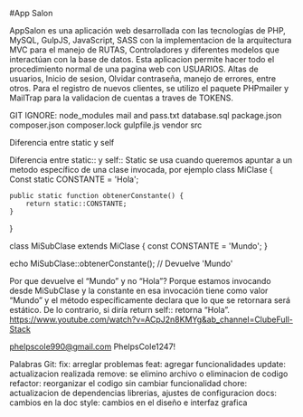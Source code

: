 #App Salon

AppSalon es una aplicación web desarrollada con las tecnologías de PHP, MySQL, GulpJS, JavaScript, SASS con la implementacion de la arquitectura MVC para el manejo de RUTAS, Controladores y diferentes modelos que interactúan con la base de datos.
Esta aplicacion permite hacer todo el procedimiento normal de una pagina web con USUARIOS. Altas de usuarios, Inicio de sesion, Olvidar contraseña, manejo de errores, entre otros.
Para el registro de nuevos clientes, se utilizo el paquete PHPmailer y MailTrap para la validacion de cuentas a traves de TOKENS.


GIT IGNORE:
node_modules
mail and pass.txt
database.sql
package.json
composer.json
composer.lock
gulpfile.js
vendor
src

Diferencia entre static y self

Diferencia entre static:: y self::
Static se usa cuando queremos apuntar a un metodo específico de una clase invocada, por ejemplo
class MiClase {
    Const static CONSTANTE = 'Hola';

    public static function obtenerConstante() {
        return static::CONSTANTE;
    }
}

class MiSubClase extends MiClase {
    const CONSTANTE = 'Mundo';
}

echo MiSubClase::obtenerConstante();  // Devuelve 'Mundo'


Por que devuelve el “Mundo” y no “Hola”? Porque estamos invocando desde MiSubClase y la constante en esa invocación tiene como valor “Mundo” y el método específicamente declara que lo que se retornara será estático.
De lo contrario, si diría return self:: retorna “Hola”.
https://www.youtube.com/watch?v=ACpJ2n8KMYg&ab_channel=ClubeFull-Stack




phelpscole990@gmail.com
PhelpsCole1247!


Palabras Git:
fix: arreglar problemas
feat: agregar funcionalidades
update: actualizacion realizada
remove: se elimino archivo o eliminacion de codigo
refactor: reorganizar el codigo sin cambiar funcionalidad
chore: actualizacion de dependencias librerias, ajustes de configuracion
docs: cambios en la doc
style: cambios en el diseño e interfaz grafica